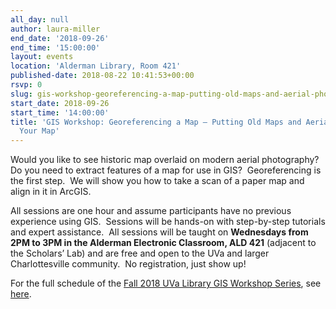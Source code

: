```yaml
---
all_day: null
author: laura-miller
end_date: '2018-09-26'
end_time: '15:00:00'
layout: events
location: 'Alderman Library, Room 421'
published-date: 2018-08-22 10:41:53+00:00
rsvp: 0
slug: gis-workshop-georeferencing-a-map-putting-old-maps-and-aerial-photos-on-your-map-3
start_date: 2018-09-26
start_time: '14:00:00'
title: 'GIS Workshop: Georeferencing a Map – Putting Old Maps and Aerial Photos on
  Your Map'
---
```


Would you like to see historic map overlaid on modern aerial photography?  Do you need to extract features of a map for use in GIS?  Georeferencing is the first step.  We will show you how to take a scan of a paper map and align in it in ArcGIS.

All sessions are one hour and assume participants have no previous experience using GIS.  Sessions will be hands-on with step-by-step tutorials and expert assistance.  All sessions will be taught on **Wednesdays from 2PM to 3PM in the Alderman Electronic Classroom, ALD 421** (adjacent to the Scholars’ Lab) and are free and open to the UVa and larger Charlottesville community.  No registration, just show up!

For the full schedule of the [Fall 2018 UVa Library GIS Workshop Series](http://scholarslab.org/geospatial-and-temporal/fall-2018-uva-library-gis-workshop-series/), see [here](http://scholarslab.org/geospatial-and-temporal/fall-2018-uva-library-gis-workshop-series/).
